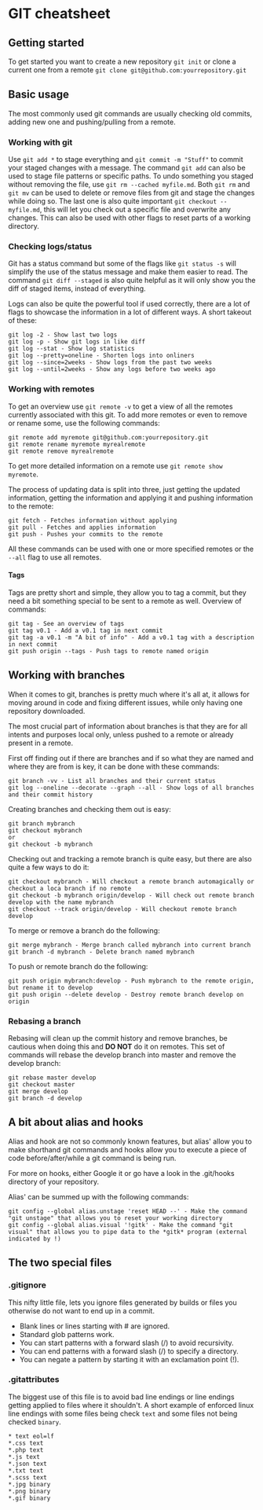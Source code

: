 # GIT cheatsheet
## Getting started
To get started you want to create a new repository ```git init``` or clone a current one from a remote ```git clone git@github.com:yourrepository.git```

## Basic usage
The most commonly used git commands are usually checking old commits, adding new one and pushing/pulling from a remote.

### Working with git
Use ```git add *``` to stage everything and ```git commit -m "Stuff"``` to commit your staged changes with a message. The command ```git add``` can also be used to stage file patterns or specific paths.
To undo something you staged without removing the file, use ```git rm --cached myfile.md```.
Both ```git rm``` and ```git mv``` can be used to delete or remove files from git and stage the changes while doing so. The last one is also quite important ```git checkout -- myfile.md```, this will let you check out a specific file and overwrite any changes. This can also be used with other flags to reset parts of a working directory.

### Checking logs/status
Git has a status command but some of the flags like ```git status -s``` will simplify the use of the status message and make them easier to read.
The command ```git diff --staged``` is also quite helpful as it will only show you the diff of staged items, instead of everything.

Logs can also be quite the powerful tool if used correctly, there are a lot of flags to showcase the information in a lot of different ways. A short takeout of these:
```
git log -2 - Show last two logs
git log -p - Show git logs in like diff
git log --stat - Show log statistics
git log --pretty=oneline - Shorten logs into onliners
git log --since=2weeks - Show logs from the past two weeks
git log --until=2weeks - Show any logs before two weeks ago
```
### Working with remotes
To get an overview use ```git remote -v``` to get a view of all the remotes currently associated with this git.
To add more remotes or even to remove or rename some, use the following commands:
```
git remote add myremote git@github.com:yourrepository.git
git remote rename myremote myrealremote
git remote remove myrealremote
```
To get more detailed information on a remote use ```git remote show myremote```.

The process of updating data is split into three, just getting the updated information, getting the information and applying it and pushing information to the remote:
```
git fetch - Fetches information without applying
git pull - Fetches and applies information
git push - Pushes your commits to the remote
```
All these commands can be used with one or more specified remotes or the ```--all``` flag to use all remotes.

#### Tags
Tags are pretty short and simple, they allow you to tag a commit, but they need a bit something special to be sent to a remote as well. Overview of commands:
```
git tag - See an overview of tags
git tag v0.1 - Add a v0.1 tag in next commit
git tag -a v0.1 -m "A bit of info" - Add a v0.1 tag with a description in next commit
git push origin --tags - Push tags to remote named origin
```

## Working with branches
When it comes to git, branches is pretty much where it's all at, it allows for moving around in code and fixing different issues, while only having one repository downloaded.

The most crucial part of information about branches is that they are for all intents and purposes local only, unless pushed to a remote or already present in a remote.

First off finding out if there are branches and if so what they are named and where they are from is key, it can be done with these commands:
```
git branch -vv - List all branches and their current status
git log --oneline --decorate --graph --all - Show logs of all branches and their commit history
```

Creating branches and checking them out is easy:
```
git branch mybranch
git checkout mybranch
or
git checkout -b mybranch
```
Checking out and tracking a remote branch is quite easy, but there are also quite a few ways to do it:
```
git checkout mybranch - Will checkout a remote branch automagically or checkout a loca branch if no remote
git checkout -b mybranch origin/develop - Will check out remote branch develop with the name mybranch
git checkout --track origin/develop - Will checkout remote branch develop
```
To merge or remove a branch do the following:
```
git merge mybranch - Merge branch called mybranch into current branch
git branch -d mybranch - Delete branch named mybranch
```
To push or remote branch do the following:
```
git push origin mybranch:develop - Push mybranch to the remote origin, but rename it to develop
git push origin --delete develop - Destroy remote branch develop on origin
```

### Rebasing a branch
Rebasing will clean up the commit history and remove branches, be cautious when doing this and **DO NOT** do it on remotes.
This set of commands will rebase the develop branch into master and remove the develop branch:
```
git rebase master develop
git checkout master
git merge develop
git branch -d develop
```

## A bit about alias and hooks
Alias and hook are not so commonly known features, but alias' allow you to make shorthand git commands and hooks allow you to execute a piece of code before/after/while a git command is being run.

For more on hooks, either Google it or go have a look in the .git/hooks directory of your repository.

Alias' can be summed up with the following commands:
```
git config --global alias.unstage 'reset HEAD --' - Make the command "git unstage" that allows you to reset your working directory
git config --global alias.visual '!gitk' - Make the command "git visual" that allows you to pipe data to the *gitk* program (external indicated by !)
```

## The two special files
### .gitignore
This nifty little file, lets you ignore files generated by builds or files you otherwise do not want to end up in a commit.
* Blank lines or lines starting with # are ignored.
* Standard glob patterns work.
* You can start patterns with a forward slash (/) to avoid recursivity.
* You can end patterns with a forward slash (/) to specify a directory.
* You can negate a pattern by starting it with an exclamation point (!).

### .gitattributes
The biggest use of this file is to avoid bad line endings or line endings getting applied to files where it shouldn't. A short example of enforced linux line endings with some files being check ```text``` and some files not being checked ```binary```.
```
* text eol=lf
*.css text
*.php text
*.js text
*.json text
*.txt text
*.scss text
*.jpg binary
*.png binary
*.gif binary
```